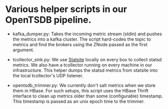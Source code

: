 # Various helper scripts in our OpenTSDB pipeline.

* kafka_dumper.py: Takes the incoming metric stream (stdin) and pushes
   the metrics into a kafka cluster. The script hard-codes the topic
   to metrics and find the brokers using the ZNode passed as the first
   argument.

* tcollector_sink.py: We
   use [Statsite](https://github.com/statsite/statsite) locally on
   every box to collect statsd metrics. We also have a tcollector
   running on every machine in our infrastructure. This helper dumps
   the statsd metrics from statsite into the local tcollector's UDP
   listener.

* opentsdb_trimmer.py: We currently don't salt metrics when we store
   them in HBase. For such setups, this script uses the HBase Thrift
   interface to clean up metrics older than some (configurable)
   timestamp. This timestamp is passed as an unix epoch time to the
   trimmer.
